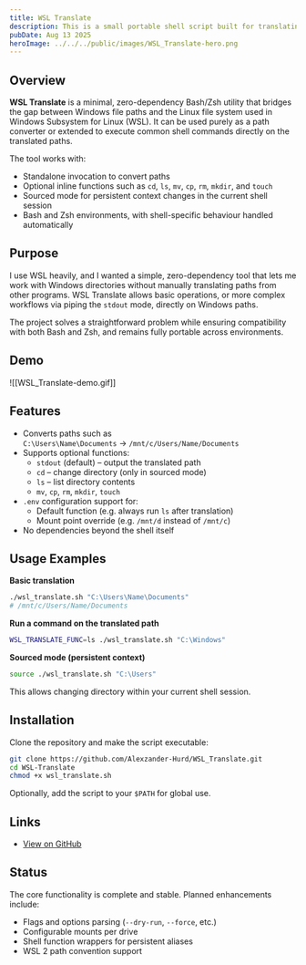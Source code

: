 ```yaml
---
title: WSL Translate
description: This is a small portable shell script built for translating Windows paths in a WSL environment, and optionally performing functions on the result
pubDate: Aug 13 2025
heroImage: ../../../public/images/WSL_Translate-hero.png
---
```

## Overview

**WSL Translate** is a minimal, zero-dependency Bash/Zsh utility that bridges the gap between Windows file paths and the Linux file system used in Windows Subsystem for Linux (WSL). It can be used purely as a path converter or extended to execute common shell commands directly on the translated paths.

The tool works with:

- Standalone invocation to convert paths
- Optional inline functions such as `cd`, `ls`, `mv`, `cp`, `rm`, `mkdir`, and `touch`
- Sourced mode for persistent context changes in the current shell session
- Bash and Zsh environments, with shell-specific behaviour handled automatically

## Purpose

I use WSL heavily, and I wanted a simple, zero-dependency tool that lets me work with Windows directories without manually translating paths from other programs. WSL Translate allows basic operations, or more complex workflows via piping the `stdout` mode, directly on Windows paths.

The project solves a straightforward problem while ensuring compatibility with both Bash and Zsh, and remains fully portable across environments.

## Demo

![[WSL_Translate-demo.gif]]

## Features

- Converts paths such as  
  `C:\Users\Name\Documents` → `/mnt/c/Users/Name/Documents`
- Supports optional functions:
  - `stdout` (default) – output the translated path
  - `cd` – change directory (only in sourced mode)
  - `ls` – list directory contents
  - `mv`, `cp`, `rm`, `mkdir`, `touch`
- `.env` configuration support for:
  - Default function (e.g. always run `ls` after translation)
  - Mount point override (e.g. `/mnt/d` instead of `/mnt/c`)
- No dependencies beyond the shell itself

## Usage Examples

**Basic translation**
```bash
./wsl_translate.sh "C:\Users\Name\Documents"
# /mnt/c/Users/Name/Documents
```

**Run a command on the translated path**
```bash
WSL_TRANSLATE_FUNC=ls ./wsl_translate.sh "C:\Windows"
```

**Sourced mode (persistent context)**
```bash
source ./wsl_translate.sh "C:\Users"
```
This allows changing directory within your current shell session.

## Installation

Clone the repository and make the script executable:

```bash
git clone https://github.com/Alexzander-Hurd/WSL_Translate.git
cd WSL-Translate
chmod +x wsl_translate.sh
```

Optionally, add the script to your `$PATH` for global use.

## Links

- [View on GitHub](https://github.com/Alexzander-Hurd/WSL_Translate)

## Status

The core functionality is complete and stable. Planned enhancements include:

- Flags and options parsing (`--dry-run`, `--force`, etc.)
- Configurable mounts per drive
- Shell function wrappers for persistent aliases
- WSL 2 path convention support
